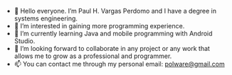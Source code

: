 - 👋 Hello everyone. I’m Paul H. Vargas Perdomo and I have a degree in systems engineering.
- 👀 I’m interested in gaining more programming experience.
- 🌱 I’m currently learning Java and mobile programming with Android Studio.
- 💞️ I’m looking forward to collaborate in any project or any work that allows me to grow as a professional and programmer.
- 📫 You can contact me through my personal email: polware@gmail.com

<!---
polware/polware is a ✨ special ✨ repository because its `README.md` (this file) appears on your GitHub profile.
You can click the Preview link to take a look at your changes.
--->
